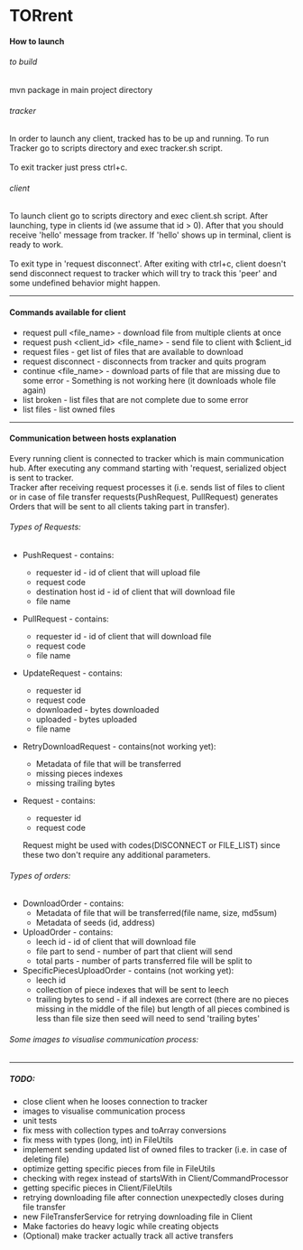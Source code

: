 TORrent
===
#### How to launch
###### to build
mvn package in main project directory
###### tracker
In order to launch any client, tracked has to be up and running. 
To run Tracker go to scripts directory and exec tracker.sh script.</br><br>
To exit tracker just press ctrl+c.
###### client
To launch client go to scripts directory and exec client.sh script.
After launching, type in clients id (we assume that id > 0). After that you
should receive 'hello' message from tracker. If 'hello' shows up in terminal,
client is ready to work.</br>
<br>
To exit type in 'request disconnect'. After exiting with ctrl+c, client doesn't 
send disconnect request to tracker which will try to track this 'peer' and some 
undefined behavior might happen.
___
#### Commands available for client
* request pull <file_name> - download file from multiple clients at once
* request push <client_id> <file_name> - send file to client with $client_id
* request files - get list of files that are available to download
* request disconnect - disconnects from tracker and quits program
* continue <file_name> - download parts of file that are missing due to some error - 
Something is not working here (it downloads whole file again)
* list broken - list files that are not complete due to some error
* list files - list owned files
___
#### Communication between hosts explanation
Every running client is connected to tracker which is main communication hub.
After executing any command starting with 'request, serialized object is sent to tracker.
<br> Tracker after receiving request processes it (i.e. sends list of files to client or in case
of file transfer requests(PushRequest, PullRequest) generates Orders that will be sent
to all clients taking part in transfer).
###### Types of Requests:
* PushRequest - contains:
    * requester id - id of client that will upload file
    * request code
    * destination host id - id of client that will download file
    * file name
* PullRequest - contains:
    * requester id - id of client that will download file
    * request code
    * file name
* UpdateRequest - contains:
    * requester id
    * request code
    * downloaded - bytes downloaded
    * uploaded - bytes uploaded
    * file name
 * RetryDownloadRequest - contains(not working yet):
    * Metadata of file that will be transferred
    * missing pieces indexes
    * missing trailing bytes
 * Request - contains:
    * requester id
    * request code
    
    Request might be used with codes(DISCONNECT or FILE_LIST) 
    since these two don't require any additional parameters.
    
 ###### Types of orders:
 * DownloadOrder - contains:
    * Metadata of file that will be transferred(file name, size, md5sum)
    * Metadata of seeds (id, address) 
 * UploadOrder - contains:
    * leech id - id of client that will download file
    * file part to send - number of part that client will send
    * total parts - number of parts transferred file will be split to
 * SpecificPiecesUploadOrder - contains (not working yet):
    * leech id
    * collection of piece indexes that will be sent to leech
    * trailing bytes to send - if all indexes are correct (there are 
    no pieces missing in the middle of the file) but length of all pieces combined is less than file size
    then seed will need to send 'trailing bytes' 
    
  ###### Some images to visualise communication process:
   
___
##### TODO:
 * close client when he looses connection to tracker
 * images to visualise communication process
 * unit tests
 * fix mess with collection types and toArray conversions
 * fix mess with types (long, int) in FileUtils
 * implement sending updated list of owned files to tracker (i.e. in case of deleting file)
 * optimize getting specific pieces from file in FileUtils
 * checking with regex instead of startsWith in Client/CommandProcessor
 * getting specific pieces in Client/FileUtils
 * retrying downloading file after connection unexpectedly closes during file transfer
 * new FileTransferService for retrying downloading file in Client
 * Make factories do heavy logic while creating objects
 * (Optional) make tracker actually track all active transfers